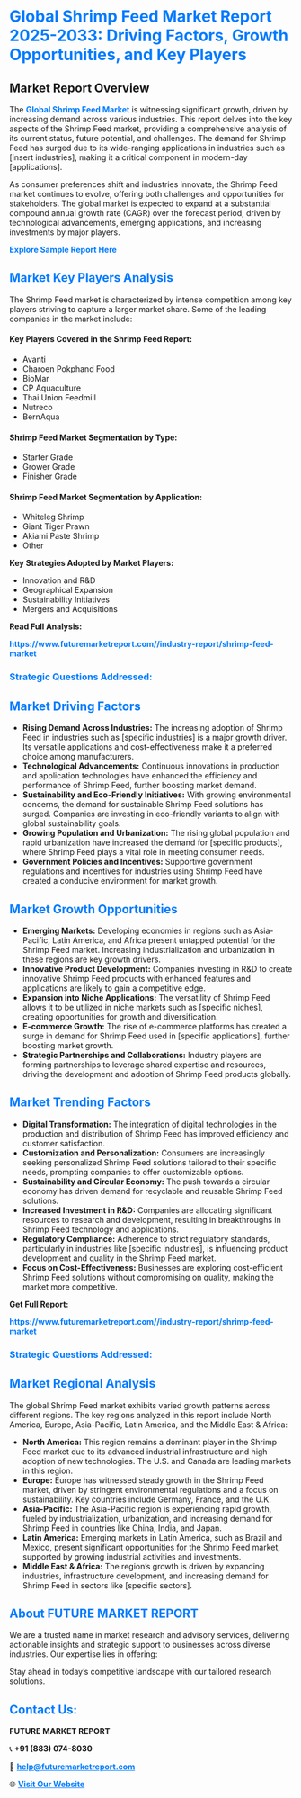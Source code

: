 <h1 style="color: #007BFF;">Global Shrimp Feed Market Report 2025-2033: Driving Factors, Growth Opportunities, and Key Players</h1>

<section id="overview">
<h2>Market Report Overview</h2>
<p>The <a href="https://www.futuremarketreport.com//industry-report/shrimp-feed-market" style="color: #007BFF; text-decoration: none;"><strong>Global Shrimp Feed Market</strong></a> is witnessing significant growth, driven by increasing demand across various industries. This report delves into the key aspects of the Shrimp Feed market, providing a comprehensive analysis of its current status, future potential, and challenges. The demand for Shrimp Feed has surged due to its wide-ranging applications in industries such as [insert industries], making it a critical component in modern-day [applications].</p>
<p>As consumer preferences shift and industries innovate, the Shrimp Feed market continues to evolve, offering both challenges and opportunities for stakeholders. The global market is expected to expand at a substantial compound annual growth rate (CAGR) over the forecast period, driven by technological advancements, emerging applications, and increasing investments by major players.</p>
</section>

<section id="overview">
<p><a href="https://www.futuremarketreport.com//request-sample/reportId=47070" style="color: #007BFF; text-decoration: none;"><strong>Explore Sample Report Here</strong></a></p>
</section>

<section id="key-players">
<h2 style="color: #007BFF;">Market Key Players Analysis</h2>
<p>The Shrimp Feed market is characterized by intense competition among key players striving to capture a larger market share. Some of the leading companies in the market include:</p>
<h4>Key Players Covered in the Shrimp Feed Report:</h4>
<ul><li>Avanti</li><li>Charoen Pokphand Food</li><li>BioMar</li><li>CP Aquaculture</li><li>Thai Union Feedmill</li><li>Nutreco</li><li>BernAqua</li></ul>
<h4>Shrimp Feed Market Segmentation by Type:</h4>
<ul><li>Starter Grade</li><li>Grower Grade</li><li>Finisher Grade</li></ul>

<h4>Shrimp Feed Market Segmentation by Application:</h4>
<ul><li>Whiteleg Shrimp</li><li>Giant Tiger Prawn</li><li>Akiami Paste Shrimp</li><li>Other</li></ul>
<p><strong>Key Strategies Adopted by Market Players:</strong></p>
<ul>
<li>Innovation and R&D</li>
<li>Geographical Expansion</li>
<li>Sustainability Initiatives</li>
<li>Mergers and Acquisitions</li>
</ul>
</section>

<section>
<p><strong>Read Full Analysis: </strong></p><a href="https://www.futuremarketreport.com//industry-report/shrimp-feed-market" style="color: #007BFF; text-decoration: none;"><strong>https://www.futuremarketreport.com//industry-report/shrimp-feed-market</strong></a>
<h3 style="color: #007BFF;">Strategic Questions Addressed:</h3>
</section>

<section id="driving-factors">
<h2 style="color: #007BFF;">Market Driving Factors</h2>
<ul>
<li><strong>Rising Demand Across Industries:</strong> The increasing adoption of Shrimp Feed in industries such as [specific industries] is a major growth driver. Its versatile applications and cost-effectiveness make it a preferred choice among manufacturers.</li>
<li><strong>Technological Advancements:</strong> Continuous innovations in production and application technologies have enhanced the efficiency and performance of Shrimp Feed, further boosting market demand.</li>
<li><strong>Sustainability and Eco-Friendly Initiatives:</strong> With growing environmental concerns, the demand for sustainable Shrimp Feed solutions has surged. Companies are investing in eco-friendly variants to align with global sustainability goals.</li>
<li><strong>Growing Population and Urbanization:</strong> The rising global population and rapid urbanization have increased the demand for [specific products], where Shrimp Feed plays a vital role in meeting consumer needs.</li>
<li><strong>Government Policies and Incentives:</strong> Supportive government regulations and incentives for industries using Shrimp Feed have created a conducive environment for market growth.</li>
</ul>
</section>

<section id="growth-opportunities">
<h2 style="color: #007BFF;">Market Growth Opportunities</h2>
<ul>
<li><strong>Emerging Markets:</strong> Developing economies in regions such as Asia-Pacific, Latin America, and Africa present untapped potential for the Shrimp Feed market. Increasing industrialization and urbanization in these regions are key growth drivers.</li>
<li><strong>Innovative Product Development:</strong> Companies investing in R&D to create innovative Shrimp Feed products with enhanced features and applications are likely to gain a competitive edge.</li>
<li><strong>Expansion into Niche Applications:</strong> The versatility of Shrimp Feed allows it to be utilized in niche markets such as [specific niches], creating opportunities for growth and diversification.</li>
<li><strong>E-commerce Growth:</strong> The rise of e-commerce platforms has created a surge in demand for Shrimp Feed used in [specific applications], further boosting market growth.</li>
<li><strong>Strategic Partnerships and Collaborations:</strong> Industry players are forming partnerships to leverage shared expertise and resources, driving the development and adoption of Shrimp Feed products globally.</li>
</ul>
</section>

<section id="trending-factors">
<h2 style="color: #007BFF;">Market Trending Factors</h2>
<ul>
<li><strong>Digital Transformation:</strong> The integration of digital technologies in the production and distribution of Shrimp Feed has improved efficiency and customer satisfaction.</li>
<li><strong>Customization and Personalization:</strong> Consumers are increasingly seeking personalized Shrimp Feed solutions tailored to their specific needs, prompting companies to offer customizable options.</li>
<li><strong>Sustainability and Circular Economy:</strong> The push towards a circular economy has driven demand for recyclable and reusable Shrimp Feed solutions.</li>
<li><strong>Increased Investment in R&D:</strong> Companies are allocating significant resources to research and development, resulting in breakthroughs in Shrimp Feed technology and applications.</li>
<li><strong>Regulatory Compliance:</strong> Adherence to strict regulatory standards, particularly in industries like [specific industries], is influencing product development and quality in the Shrimp Feed market.</li>
<li><strong>Focus on Cost-Effectiveness:</strong> Businesses are exploring cost-efficient Shrimp Feed solutions without compromising on quality, making the market more competitive.</li>
</ul>
</section>

<section>
<p><strong>Get Full Report: </strong></p><a href="https://www.futuremarketreport.com//industry-report/shrimp-feed-market" style="color: #007BFF; text-decoration: none;"><strong>https://www.futuremarketreport.com//industry-report/shrimp-feed-market</strong></a>
<h3 style="color: #007BFF;">Strategic Questions Addressed:</h3>
</section>


<section id="regional-analysis">
<h2 style="color: #007BFF;">Market Regional Analysis</h2>
<p>The global Shrimp Feed market exhibits varied growth patterns across different regions. The key regions analyzed in this report include North America, Europe, Asia-Pacific, Latin America, and the Middle East & Africa:</p>
<ul>
<li><strong>North America:</strong> This region remains a dominant player in the Shrimp Feed market due to its advanced industrial infrastructure and high adoption of new technologies. The U.S. and Canada are leading markets in this region.</li>
<li><strong>Europe:</strong> Europe has witnessed steady growth in the Shrimp Feed market, driven by stringent environmental regulations and a focus on sustainability. Key countries include Germany, France, and the U.K.</li>
<li><strong>Asia-Pacific:</strong> The Asia-Pacific region is experiencing rapid growth, fueled by industrialization, urbanization, and increasing demand for Shrimp Feed in countries like China, India, and Japan.</li>
<li><strong>Latin America:</strong> Emerging markets in Latin America, such as Brazil and Mexico, present significant opportunities for the Shrimp Feed market, supported by growing industrial activities and investments.</li>
<li><strong>Middle East & Africa:</strong> The region’s growth is driven by expanding industries, infrastructure development, and increasing demand for Shrimp Feed in sectors like [specific sectors].</li>
</ul>
</section>

<footer>
<h2 style="color: #007BFF;">About FUTURE MARKET REPORT</h2>
<p>We are a trusted name in market research and advisory services, delivering actionable insights and strategic support to businesses across diverse industries. Our expertise lies in offering:</p>

<p>Stay ahead in today’s competitive landscape with our tailored research solutions.</p>

<h2 style="color: #007BFF;">Contact Us:</h2>
<p><strong>FUTURE MARKET REPORT</strong></p>
<p>📞 <strong>+91 (883) 074-8030</strong></p>
<p>📧 <strong><a href="mailto:help@futuremarketreport.com" style="color: #007BFF;">help@futuremarketreport.com</a></strong></p>
<p>🌐 <strong><a href="https://www.futuremarketreport.com/" style="color: #007BFF;">Visit Our Website</a></strong></p>
</footer>